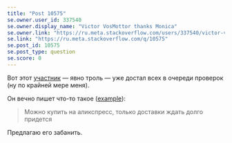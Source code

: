 ```yaml
---
title: "Post 10575"
se.owner.user_id: 337540
se.owner.display_name: "Victor VosMottor thanks Monica"
se.owner.link: "https://ru.meta.stackoverflow.com/users/337540/victor-vosmottor-thanks-monica"
se.link: "https://ru.meta.stackoverflow.com/q/10575"
se.post_id: 10575
se.post_type: question
se.score: 0
---
```

<p>Вот этот <a href="https://ru.stackoverflow.com/users/346603/%d0%9e%d1%81%d0%bc%d0%b0%d0%bd%d0%be%d0%b2-%d0%9e%d1%81%d0%bc%d0%b0%d0%bd">участник</a> — явно троль — уже достал всех в очереди проверок (ну по крайней мере меня).</p>
<p>Он вечно пишет что-то такое (<a href="https://ru.stackoverflow.com/review/low-quality-posts/493601">example</a>):</p>
<blockquote>
<p>Можно купить на аликспресс, только доставки ждать долго придется</p>
</blockquote>
<p>Предлагаю его забанить.</p>
